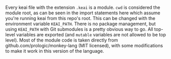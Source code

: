 Every keai file with the extension `.keai` is a module. `cwd` is considered the
module root, as can be seen in the import statements here which assume you're
running keai from this repo's root. This can be changed with the environment
variable `KEAI_PATH`. There is no package management, but using `KEAI_PATH` with
Git submodules is a pretty obvious way to go. All top-level variables are
exported (and `mutable` variables are not allowed to be top level). Most of the
module code is taken directly from github.com/prologic/monkey-lang (MIT
licensed), with some modifications to make it work in this version of the
language.
